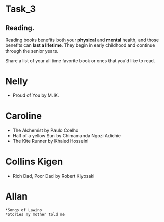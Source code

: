 # Task_3

## Reading.

Reading books benefits both your **physical** and **mental** health, and those benefits can **last a lifetime**. They begin in early childhood and continue through the senior years. 


Share a list of your all time favorite book or ones that you'd like to read.

# Nelly
  * Proud of You by M. K.

# Caroline
  * The Alchemist by Paulo Coelho
  * Half of a yellow Sun by Chimamanda Ngozi Adichie
  * The Kite Runner by Khaled Hosseini 
# Collins Kigen
  * Rich Dad, Poor Dad by Robert Kiyosaki
   


# Allan  

    *Songs of Lawino
    *Stories my mother told me


